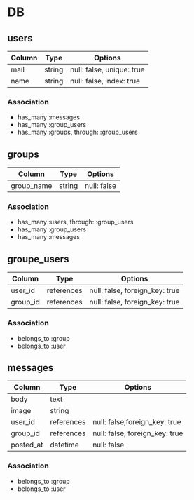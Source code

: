 
# DB

## users

|Column|Type|Options|
|------|----|-------|
|mail|string|null: false, unique: true|
|name|string|null: false, index: true|


### Association

- has_many :messages
- has_many :group_users
- has_many :groups, through: :group_users

## groups

|Column|Type|Options|
|------|----|-------|
|group_name|string|null: false|
### Association

- has_many :users, through: :group_users
- has_many :group_users
- has_many :messages

## groupe_users

|Column|Type|Options|
|------|----|-------|
|user_id|references|null: false, foreign_key: true|
|group_id|references|null: false, foreign_key: true|

### Association
- belongs_to :group
- belongs_to :user


## messages

|Column|Type|Options|
|------|----|-------|
|body|text||
|image|string||
|user_id|references|null: false,foreign_key: true|
|group_id|references|null: false, foreign_key: true|
|posted_at|datetime|null: false|
### Association
- belongs_to :group
- belongs_to :user
